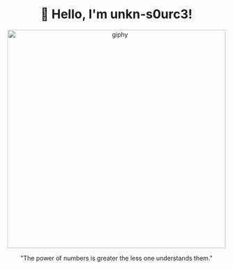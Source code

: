 <h1 align="center">
 👋 Hello, I'm unkn-s0urc3!
</h1>

<div align="center">
  <img src="https://github.com/unkn-source/unkn-source/assets/165537535/06f81c01-b6fb-4592-87d1-8b0484987fd5" alt="giphy" width="500"/>

  "The power of numbers is greater the less one understands them."
</div>
